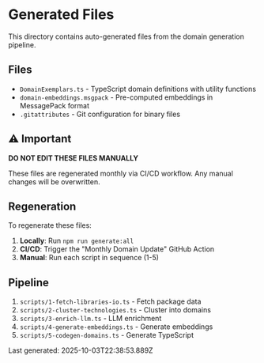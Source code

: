 # Generated Files

This directory contains auto-generated files from the domain generation pipeline.

## Files

- `DomainExemplars.ts` - TypeScript domain definitions with utility functions
- `domain-embeddings.msgpack` - Pre-computed embeddings in MessagePack format
- `.gitattributes` - Git configuration for binary files

## ⚠️  Important

**DO NOT EDIT THESE FILES MANUALLY**

These files are regenerated monthly via CI/CD workflow. Any manual changes will be overwritten.

## Regeneration

To regenerate these files:

1. **Locally**: Run `npm run generate:all`
2. **CI/CD**: Trigger the "Monthly Domain Update" GitHub Action
3. **Manual**: Run each script in sequence (1-5)

## Pipeline

1. `scripts/1-fetch-libraries-io.ts` - Fetch package data
2. `scripts/2-cluster-technologies.ts` - Cluster into domains
3. `scripts/3-enrich-llm.ts` - LLM enrichment
4. `scripts/4-generate-embeddings.ts` - Generate embeddings
5. `scripts/5-codegen-domains.ts` - Generate TypeScript

Last generated: 2025-10-03T22:38:53.889Z

